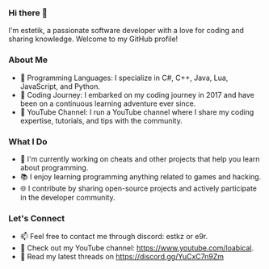 ### Hi there 👋

I'm estetik, a passionate software developer with a love for coding and sharing knowledge. Welcome to my GitHub profile!

### About Me
- 🌟 Programming Languages: I specialize in C#, C++, Java, Lua, JavaScript, and Python.
- 🚀 Coding Journey: I embarked on my coding journey in 2017 and have been on a continuous learning adventure ever since.
- 🎥 YouTube Channel: I run a YouTube channel where I share my coding expertise, tutorials, and tips with the community.

### What I Do
- 💼 I'm currently working on cheats and other projects that help you learn about programming.
- 📚 I enjoy learning programming anything related to games and hacking.
- 🌐 I contribute by sharing open-source projects and actively participate in the developer community.

### Let's Connect
- 📫 Feel free to contact me through discord: estkz or e9r.
- 🎯 Check out my YouTube channel: https://www.youtube.com/loabical.
- 📝 Read my latest threads on https://discord.gg/YuCxC7n9Zm
